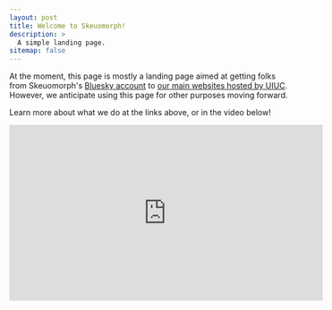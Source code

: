 ```yaml
---
layout: post
title: Welcome to Skeuomorph!
description: >
  A simple landing page.
sitemap: false
---
```


At the moment, this page is mostly a landing page aimed at getting folks from Skeuomorph's [Bluesky account](https://bsky.app/profile/skeuomorphpress.org) to [our main websites hosted by UIUC](https://skeuomorph.ischool.illinois.edu). However, we anticipate using this page for other purposes moving forward. 

Learn more about what we do at the links above, or in the video below!

<iframe width="560" height="315" src="https://www.youtube.com/embed/5MJG4_q7vcc?si=PldOn9_BkMlEOacS" title="YouTube video player" frameborder="0" allow="accelerometer; autoplay; clipboard-write; encrypted-media; gyroscope; picture-in-picture; web-share" referrerpolicy="strict-origin-when-cross-origin" allowfullscreen></iframe>